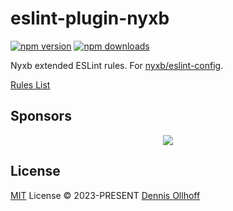 # eslint-plugin-nyxb

[![npm version][npm-version-src]][npm-version-href]
[![npm downloads][npm-downloads-src]][npm-downloads-href]

Nyxb extended ESLint rules. For [nyxb/eslint-config](https://github.com/nyxb/eslint-config).

[Rules List](./src/rules)

## Sponsors

<p align="center">
  <a href="https://cdn.jsdelivr.net/gh/nyxb/static/sponsors.svg">
    <img src='https://cdn.jsdelivr.net/gh/nyxb/static/sponsors.svg'/>
  </a>
</p>

## License

[MIT](./LICENSE) License © 2023-PRESENT [Dennis Ollhoff](https://github.com/nyxb)

<!-- Badges -->

[npm-version-src]: https://img.shields.io/npm/v/eslint-plugin-nyxb?style=flat&colorA=080f12&colorB=1fa669
[npm-version-href]: https://npmjs.com/package/eslint-plugin-nyxb
[npm-downloads-src]: https://img.shields.io/npm/dm/eslint-plugin-nyxb?style=flat&colorA=080f12&colorB=1fa669
[npm-downloads-href]: https://npmjs.com/package/eslint-plugin-nyxb
